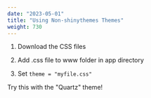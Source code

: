 ```yaml
---
date: "2023-05-01"
title: "Using Non-shinythemes Themes"
weight: 730
---
```


1. Download the CSS files

2. Add .css file to www folder in app directory

3. Set `theme = "myfile.css"`

Try this with the "Quartz" theme!
